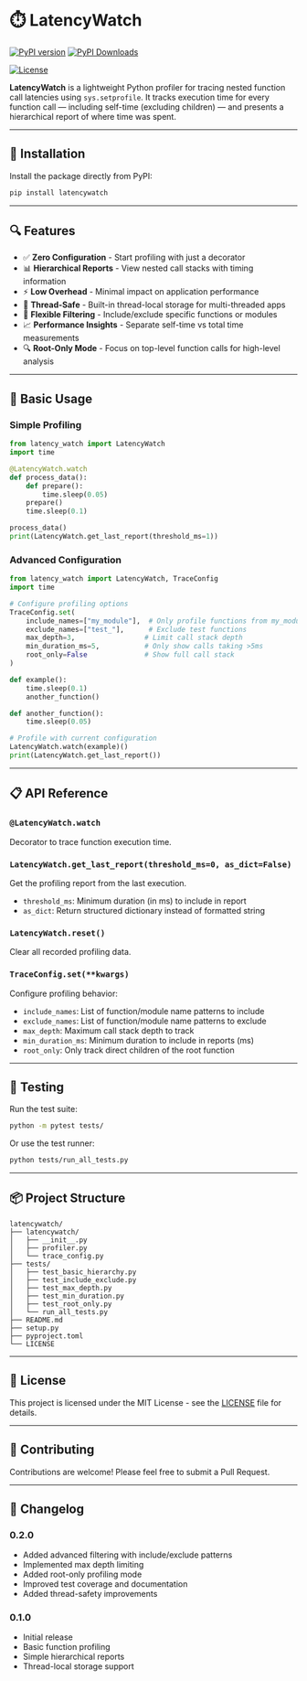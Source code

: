 # ⏱️ LatencyWatch

[![PyPI version](https://badge.fury.io/py/latencywatch.svg)](https://pypi.org/project/latencywatch/0.1.0)
[![PyPI Downloads](https://img.shields.io/pypi/dm/latencywatch.svg?label=PyPI%20downloads)](
https://pypi.org/project/latencywatch/)

[![License](https://img.shields.io/badge/license-MIT-blue.svg)](LICENSE)

**LatencyWatch** is a lightweight Python profiler for tracing nested function call latencies using `sys.setprofile`. It tracks execution time for every function call — including self-time (excluding children) — and presents a hierarchical report of where time was spent.

---

## 🚀 Installation

Install the package directly from PyPI:

```sh
pip install latencywatch
```
---

## 🔍 Features

- ✅ **Zero Configuration** - Start profiling with just a decorator
- 📊 **Hierarchical Reports** - View nested call stacks with timing information
- ⚡ **Low Overhead** - Minimal impact on application performance
- 🧵 **Thread-Safe** - Built-in thread-local storage for multi-threaded apps
- 🎯 **Flexible Filtering** - Include/exclude specific functions or modules
- 📈 **Performance Insights** - Separate self-time vs total time measurements
- 🔍 **Root-Only Mode** - Focus on top-level function calls for high-level analysis

---

## 🧪 Basic Usage

### Simple Profiling

```python
from latency_watch import LatencyWatch
import time

@LatencyWatch.watch
def process_data():
    def prepare():
        time.sleep(0.05)
    prepare()
    time.sleep(0.1)

process_data()
print(LatencyWatch.get_last_report(threshold_ms=1))
```

### Advanced Configuration

```python
from latency_watch import LatencyWatch, TraceConfig
import time

# Configure profiling options
TraceConfig.set(
    include_names=["my_module"],  # Only profile functions from my_module
    exclude_names=["test_"],      # Exclude test functions
    max_depth=3,                 # Limit call stack depth
    min_duration_ms=5,           # Only show calls taking >5ms
    root_only=False              # Show full call stack
)

def example():
    time.sleep(0.1)
    another_function()

def another_function():
    time.sleep(0.05)

# Profile with current configuration
LatencyWatch.watch(example)()
print(LatencyWatch.get_last_report())
```

---

## 📋 API Reference

### `@LatencyWatch.watch`
Decorator to trace function execution time.

### `LatencyWatch.get_last_report(threshold_ms=0, as_dict=False)`
Get the profiling report from the last execution.
- `threshold_ms`: Minimum duration (in ms) to include in report
- `as_dict`: Return structured dictionary instead of formatted string

### `LatencyWatch.reset()`
Clear all recorded profiling data.

### `TraceConfig.set(**kwargs)`
Configure profiling behavior:
- `include_names`: List of function/module name patterns to include
- `exclude_names`: List of function/module name patterns to exclude
- `max_depth`: Maximum call stack depth to track
- `min_duration_ms`: Minimum duration to include in reports (ms)
- `root_only`: Only track direct children of the root function

---

## 🧪 Testing

Run the test suite:

```bash
python -m pytest tests/
```

Or use the test runner:

```bash
python tests/run_all_tests.py
```

---

## 📦 Project Structure

```
latencywatch/
├── latencywatch/
│   ├── __init__.py
│   ├── profiler.py
│   └── trace_config.py
├── tests/
│   ├── test_basic_hierarchy.py
│   ├── test_include_exclude.py
│   ├── test_max_depth.py
│   ├── test_min_duration.py
│   ├── test_root_only.py
│   └── run_all_tests.py
├── README.md
├── setup.py
├── pyproject.toml
└── LICENSE
```

---

## 📜 License

This project is licensed under the MIT License - see the [LICENSE](LICENSE) file for details.

---

## 🤝 Contributing

Contributions are welcome! Please feel free to submit a Pull Request.

---

## 📄 Changelog

### 0.2.0
- Added advanced filtering with include/exclude patterns
- Implemented max depth limiting
- Added root-only profiling mode
- Improved test coverage and documentation
- Added thread-safety improvements

### 0.1.0
- Initial release
- Basic function profiling
- Simple hierarchical reports
- Thread-local storage support
